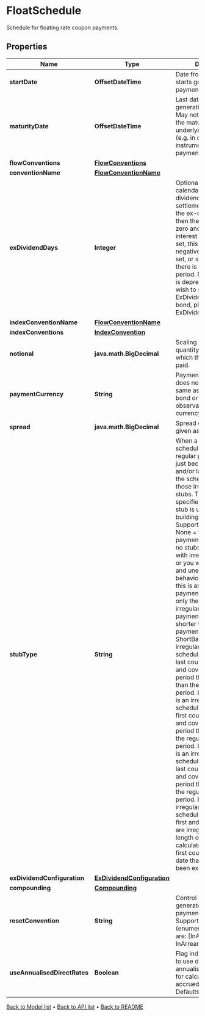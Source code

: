 

# FloatSchedule

Schedule for floating rate coupon payments.

## Properties

| Name | Type | Description | Notes |
|------------ | ------------- | ------------- | -------------|
|**startDate** | **OffsetDateTime** | Date from which LUSID starts generating the payment schedule. |  [optional] |
|**maturityDate** | **OffsetDateTime** | Last date of the payment generation schedule. May not necessarily be the maturity date  of the underlying instrument (e.g. in case the instrument has multiple payment schedules). |  [optional] |
|**flowConventions** | [**FlowConventions**](FlowConventions.md) |  |  [optional] |
|**conventionName** | [**FlowConventionName**](FlowConventionName.md) |  |  [optional] |
|**exDividendDays** | **Integer** | Optional. Number of calendar days in the ex-dividend period.  If the settlement date falls in the ex-dividend period then the coupon paid is zero and the accrued interest is negative.  If set, this must be a non-negative number.  If not set, or set to 0, then there is no ex-dividend period.     NOTE: This field is deprecated. If you wish to set the ExDividendDays on a bond, please use the ExDividendConfiguration. |  [optional] |
|**indexConventionName** | [**FlowConventionName**](FlowConventionName.md) |  |  [optional] |
|**indexConventions** | [**IndexConvention**](IndexConvention.md) |  |  [optional] |
|**notional** | **java.math.BigDecimal** | Scaling factor, the quantity outstanding on which the rate will be paid. |  [optional] |
|**paymentCurrency** | **String** | Payment currency. This does not have to be the same as the nominal bond or observation/reset currency. |  |
|**spread** | **java.math.BigDecimal** | Spread over floating rate given as a fraction. |  [optional] |
|**stubType** | **String** | When a payment schedule doesn&#39;t have regular payment intervals just because of the  first and/or last coupons of the schedule, we call those irregular coupons stubs.  This configuration specifies what type of stub is used when building the schedule  Supported values are:  None &#x3D; this is a regular payment schedule with no stubs. DO NOT use it with irregular schedules or you will get incorrect and unexpected behaviour.  ShortFront &#x3D; this is an irregular payment schedule where only the first coupon is irregular, and covers a payment period that is shorter than the regular payment period.  ShortBack &#x3D; this is an irregular payment schedule where only the last coupon is irregular, and covers a payment period that is shorter than the regular payment period.  LongFront &#x3D; this is an irregular payment schedule where only the first coupon is irregular, and covers a payment period that is longer than the regular payment period.  LongBack &#x3D; this is an irregular payment schedule where only the last coupon is irregular, and covers a payment period that is longer than the regular payment period.  Both &#x3D; this is an irregular payment schedule where both the first and the last coupons are irregular, and the length of these periods is calculated based on the first coupon payment date that should have been explicitly set. |  [optional] |
|**exDividendConfiguration** | [**ExDividendConfiguration**](ExDividendConfiguration.md) |  |  [optional] |
|**compounding** | [**Compounding**](Compounding.md) |  |  [optional] |
|**resetConvention** | **String** | Control how resets are generated relative to payment convention(s).    Supported string (enumeration) values are: [InAdvance, InArrears]. |  [optional] |
|**useAnnualisedDirectRates** | **Boolean** | Flag indicating whether to use daily updated annualised interest  rates for calculating the accrued interest. Defaults to false. |  [optional] |



[Back to Model list](../README.md#documentation-for-models) &#8226; [Back to API list](../README.md#documentation-for-api-endpoints) &#8226; [Back to README](../README.md)


